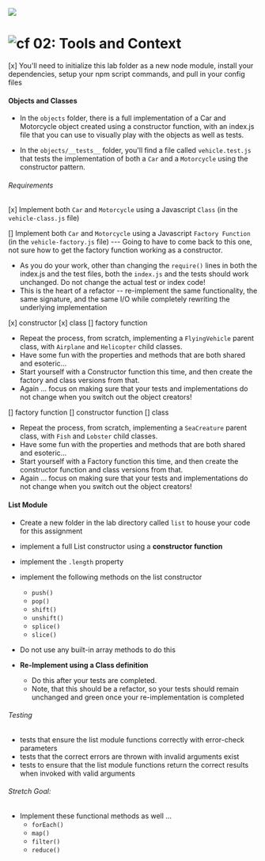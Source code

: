 ![](https://www.travis-ci.com/icathaid/lab-02.svg?branch=master)

![cf](https://i.imgur.com/7v5ASc8.png) 02: Tools and Context
============================================================

[x] You'll need to initialize this lab folder as a new node module, install your dependencies, setup your npm script commands, and pull in your config files

#### Objects and Classes
- In the `objects` folder, there is a full implementation of a Car and Motorcycle object created using a constructor function, with an index.js file that you can use to visually play with the objects as well as tests.

- In the `objects/__tests__` folder, you'll find a file called `vehicle.test.js` that tests the implementation of both a `Car` and a `Motorcycle` using the constructor pattern.

###### Requirements
[x] Implement both `Car` and `Motorcycle` using a Javascript `Class` (in the `vehicle-class.js` file)

[] Implement both `Car` and `Motorcycle` using a Javascript `Factory Function` (in the `vehicle-factory.js` file)
--- Going to have to come back to this one, not sure how to get the factory function working as a constructor.

- As you do your work, other than changing the `require()` lines in both the index.js and the test files, both the `index.js` and the tests should work unchanged. Do not change the actual test or index code!
- This is the heart of a refactor -- re-implement the same functionality, the same signature, and the same I/O while completely rewriting the underlying implementation

[x]  constructor
[x] class
[]  factory function
* Repeat the process, from scratch, implementing a `FlyingVehicle` parent class, with `Airplane` and `Helicopter` child classes.
* Have some fun with the properties and methods that are both shared and esoteric...
* Start yourself with a Constructor function this time, and then create the factory and class versions from that.
* Again ... focus on making sure that your tests and implementations do not change when you switch out the object creators!



[]  factory function
[]  constructor function
[]  class
* Repeat the process, from scratch, implementing a `SeaCreature` parent class, with `Fish` and `Lobster` child classes.
* Have some fun with the properties and methods that are both shared and esoteric...
* Start yourself with a Factory function this time, and then create the constructor function and class versions from that.
* Again ... focus on making sure that your tests and implementations do not change when you switch out the object creators!

#### List Module
  * Create a new folder in the lab directory called `list` to house your code for this assignment
  * implement a full List constructor using a **constructor function**
  * implement the `.length` property
  * implement the following methods on the list constructor
    * `push()`
    * `pop()`
    * `shift()`
    * `unshift()`
    * `splice()`
    * `slice()`
  * Do not use any built-in array methods to do this

  * **Re-Implement using a Class definition**
    * Do this after your tests are completed.
    * Note, that this should be a refactor, so your tests should remain unchanged and green once your re-implementation is completed
  
###### Testing
* tests that ensure the list module functions correctly with error-check parameters
* tests that the correct errors are thrown with invalid arguments exist
* tests to ensure that the list module functions return the correct results when invoked with valid arguments

###### Stretch Goal:
  * Implement these functional methods as well ...
    * `forEach()`
    * `map()`
    * `filter()`
    * `reduce()`